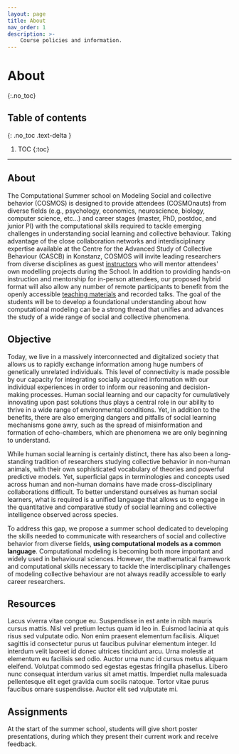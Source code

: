 ```yaml
---
layout: page
title: About
nav_order: 1
description: >-
    Course policies and information.
---
```


# About
{:.no_toc}

## Table of contents
{: .no_toc .text-delta }

1. TOC
{:toc}

---

## About

The Computational Summer school on Modeling Social and collective behavior (COSMOS) is designed to provide attendees (COSMOnauts) from diverse fields (e.g., psychology, economics, neuroscience, biology, computer science, etc...) and career stages (master, PhD, postdoc, and junior PI) with the computational skills required to tackle emerging challenges in understanding social learning and collective behaviour. Taking advantage of the close collaboration networks and interdisciplinary expertise available at the Centre for the Advanced Study of Collective Behaviour (CASCB) in Konstanz, COSMOS will invite leading researchers from diverse disciplines as guest [instructors](\instructors) who will mentor attendees' own modelling projects during the School. In addition to providing hands-on instruction and mentorship for in-person attendees, our proposed hybrid format will also allow any number of remote participants to benefit from the openly accessible [teaching materials](materials) and recorded talks. The goal of the students will be to develop a foundational understanding about how computational modeling can be a strong thread that unifies and advances the study of a wide range of social and collective phenomena.

## Objective

Today, we live in a massively interconnected and digitalized society that allows us to rapidly exchange information among huge numbers of genetically unrelated individuals. This level of connectivity is made possible by our capacity for integrating socially acquired information with our individual experiences in order to inform our reasoning and decision-making processes. Human social learning and our capacity for cumulatively innovating upon past solutions thus plays a central role in our ability to thrive in a wide range of environmental conditions. Yet, in addition to the benefits, there are also emerging dangers and pitfalls of social learning mechanisms gone awry, such as the spread of misinformation and formation of echo-chambers, which are phenomena we are only beginning to understand.

While human social learning is certainly distinct, there has also been a long-standing tradition of researchers studying collective behavior in non-human animals, with their own sophisticated vocabulary of theories and powerful predictive models. Yet, superficial gaps in terminologies and concepts used across human and non-human domains have made cross-disciplinary collaborations difficult. To better understand ourselves as human social learners, what is required is a unified language that allows us to engage in the quantitative and comparative study of social learning and collective intelligence observed across species. 

To address this gap, we propose a summer school dedicated to developing the skills needed to communicate with researchers of social and collective behavior from diverse fields, **using computational models as a common language**. Computational modeling is becoming both more important and widely used in behavioural sciences. However, the mathematical framework and computational skills necessary to tackle the interdisciplinary challenges of modeling collective behaviour are not always readily accessible to early career researchers.


## Resources

Lacus viverra vitae congue eu. Suspendisse in est ante in nibh mauris cursus mattis. Nisl vel pretium lectus quam id leo in. Euismod lacinia at quis risus sed vulputate odio. Non enim praesent elementum facilisis. Aliquet sagittis id consectetur purus ut faucibus pulvinar elementum integer. Id interdum velit laoreet id donec ultrices tincidunt arcu. Urna molestie at elementum eu facilisis sed odio. Auctor urna nunc id cursus metus aliquam eleifend. Volutpat commodo sed egestas egestas fringilla phasellus. Libero nunc consequat interdum varius sit amet mattis. Imperdiet nulla malesuada pellentesque elit eget gravida cum sociis natoque. Tortor vitae purus faucibus ornare suspendisse. Auctor elit sed vulputate mi.

## Assignments

At the start of the summer school, students will give short poster presentations, during which they present their current work and receive feedback. 
